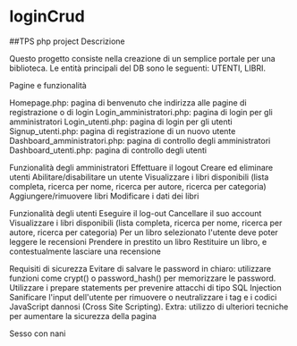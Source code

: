 # loginCrud
##TPS php project
Descrizione

Questo progetto consiste nella creazione di un semplice portale per una biblioteca. Le entità principali del DB sono le seguenti: UTENTI, LIBRI.

Pagine e funzionalità

Homepage.php: pagina di benvenuto che indirizza alle pagine di registrazione o di login
Login_amministratori.php: pagina di login per gli amministratori
Login_utenti.php: pagina di login per gli utenti
Signup_utenti.php: pagina di registrazione di un nuovo utente
Dashboard_amministratori.php: pagina di controllo degli amministratori
Dashboard_utenti.php: pagina di controllo degli utenti


Funzionalità degli amministratori
Effettuare il logout
Creare ed eliminare utenti
Abilitare/disabilitare un utente
Visualizzare i libri disponibili (lista completa, ricerca per nome, ricerca per autore, ricerca per categoria)
Aggiungere/rimuovere libri
Modificare i dati dei libri


Funzionalità degli utenti
Eseguire il log-out
Cancellare il suo account
Visualizzare i libri disponibili (lista completa, ricerca per nome, ricerca per autore, ricerca per categoria)
Per un libro selezionato l'utente deve poter leggere le recensioni
Prendere in prestito un libro
Restituire un libro, e contestualmente lasciare una recensione


Requisiti di sicurezza
Evitare di salvare le password in chiaro: utilizzare funzioni come crypt() o password_hash() per memorizzare le password.
Utilizzare i prepare statements per prevenire attacchi di tipo SQL Injection
Sanificare l'input dell'utente per rimuovere o neutralizzare i tag e i codici JavaScript dannosi (Cross Site Scripting).
Extra: utilizzo di ulteriori tecniche per aumentare la sicurezza della pagina 

Sesso con nani
